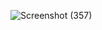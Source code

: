 ![Screenshot (357)](https://user-images.githubusercontent.com/66887206/229516404-bcb1a7b7-16d1-4204-be27-5d130a1d33c9.png)



